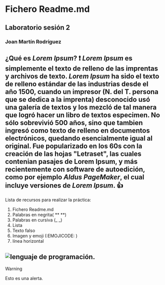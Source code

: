 # Fichero Readme.md
## Laboratorio sesión 2
### Joan Martín Rodríguez


**¿Qué es _Lorem Ipsum_?** ❗
**_Lorem Ipsum_** es simplemente el texto de relleno de las imprentas y archivos de texto. **_Lorem Ipsum_** ha sido el texto de relleno estándar de las industrias desde el año 1500, cuando un impresor (N. del T. persona que se dedica a la imprenta) desconocido usó una galería de textos y los mezcló de tal manera que logró hacer un libro de textos especimen. No sólo sobrevivió 500 años, sino que tambien ingresó como texto de relleno en documentos electrónicos, quedando esencialmente igual al original. Fue popularizado en los 60s con la creación de las hojas "Letraset", las cuales contenian pasajes de Lorem Ipsum, y más recientemente con software de autoedición, como por ejemplo _Aldus PageMaker_, el cual incluye versiones de **_Lorem Ipsum_**. 👍
-------------
Lista de recursos para realizar la práctica:
1. Fichero Readme.md
2. Palabras en negrita( ** **)
3. Palabras en cursiva (_ _)
4. Lista
5. Texto falso
6. Imagen y emoji (:EMOJICODE: )
7. línea horizontal

![lenguaje de programación.](https://github.com/Joanmart02/ConversorDec2Bin/assets/145029947/c4a65ec1-c764-4e62-b2e6-7ba88954bd8c)
--------------------------------------------
> [!WARNING]
> Esto es una alerta.
> 
